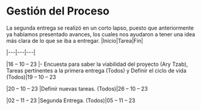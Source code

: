 # Gestión del Proceso 

La segunda entrega se realizó en un corto lapso, puesto que anteriormente ya habíamos presentado avances, los cuales nos ayudaron a tener una idea más clara de lo que se iba a entregar. |Inicio|Tarea|Fin| 

|---|---|---| 

|16 – 10 – 23 |- 	Encuesta para saber la viabilidad del proyecto (Ary Tzab), Tareas pertinentes a la primera entrega (Todos) y Definir el ciclo de vida (Todos)|19 – 10 – 23  

|20 – 10 – 23 |Definir nuevas tareas. (Todos)|26 – 10 – 23  

|02 – 11 – 23 |Segunda Entrega. (Todos)|05 – 11 – 23 

